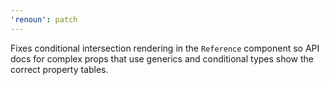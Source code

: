 ```yaml
---
'renoun': patch
---
```


Fixes conditional intersection rendering in the `Reference` component so API docs for complex props that use generics and conditional types show the correct property tables.
